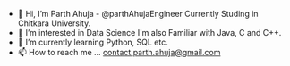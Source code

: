 - 👋 Hi, I’m Parth Ahuja - @parthAhujaEngineer
  Currently Studing in Chitkara University.
- 👀 I’m interested in Data Science
  I'm also Familiar with Java, C and C++.
- 🌱 I’m currently learning Python, SQL etc.
- 📫 How to reach me ... contact.parth.ahuja@gmail.com

<!---
parthAhujaEngineer/parthAhujaEngineer is a ✨ special ✨ repository because its `README.md` (this file) appears on your GitHub profile.
You can click the Preview link to take a look at your changes.
--->
